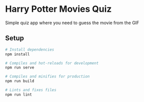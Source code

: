 # Harry Potter Movies Quiz

Simple quiz app where you need to guess the movie from the GIF

## Setup

```bash
# Install dependencies
npm install

# Compiles and hot-reloads for development
npm run serve

# Compiles and minifies for production
npm run build

# Lints and fixes files
npm run lint
```
